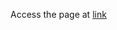 <!--access the page at https://susmitmishra125.github.io/Recipe_Master/ -->
Access the page at [link](https://susmitmishra125.github.io/Recipe_Master/)